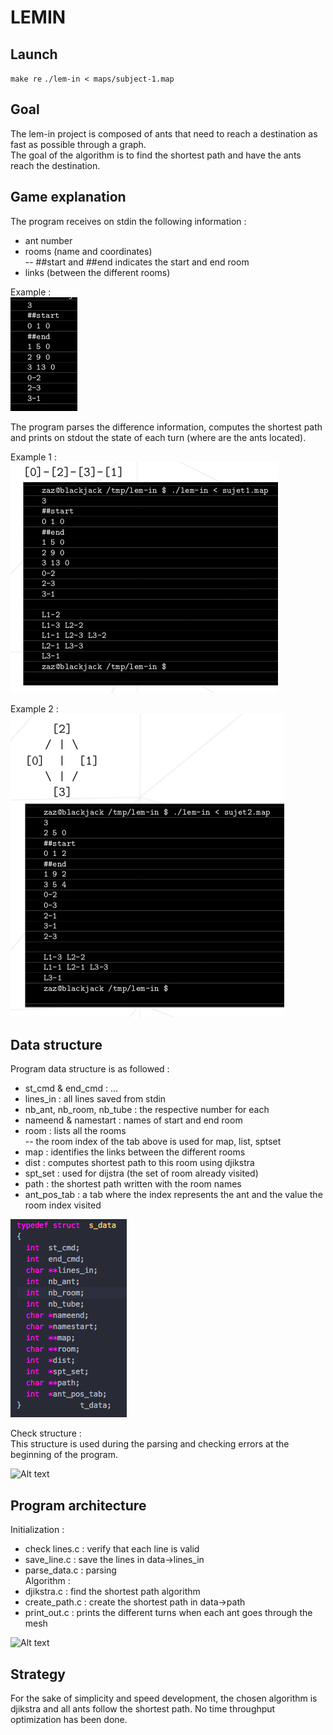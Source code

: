 # LEMIN

## Launch
`make re`
`./lem-in < maps/subject-1.map`

## Goal
The lem-in project is composed of ants that need to reach a destination as fast as possible through a graph.<br/>
The goal of the algorithm is to find the shortest path and have the ants reach the destination.<br/>

## Game explanation

The program receives on stdin the following information :<br/>
- ant number<br/>
- rooms (name and coordinates)<br/>
-- ##start and ##end indicates the start and end room<br/>
- links (between the different rooms)<br/>

Example :<br/>
![Alt text](./img/input_data.png?raw=true "Title")

The program parses the difference information, computes the shortest path and prints on stdout the state of each turn (where are the ants located).<br/>

Example 1 :<br/>
![Alt text](./img/ex_1.png?raw=true "Title")

Example 2 : <br/>
![Alt text](./img/ex_2.png?raw=true "Title")

## Data structure

Program data structure is as followed :<br/>
- st_cmd & end_cmd : ...<br/>
- lines_in : all lines saved from stdin<br/>
- nb_ant, nb_room, nb_tube : the respective number for each<br/>
- nameend & namestart : names of start and end room<br/>
- room : lists all the rooms<br/>
-- the room index of the tab above is used for map, list, sptset<br/>
- map : identifies the links between the different rooms<br/>
- dist : computes shortest path to this room using djikstra<br/>
- spt_set : used for dijstra (the set of room already visited)<br/>
- path : the shortest path written with the room names<br/>
- ant_pos_tab : a tab where the index represents the ant and the value the room index visited <br/>

![Alt text](./img/data_structure.png?raw=true "Title")

Check structure :<br/>
This structure is used during the parsing and checking errors at the beginning of the program.<br> 

![Alt text](./img/check_structure?raw=true "Title")


## Program architecture

Initialization :<br>
- check lines.c : verify that each line is valid<br>
- save_line.c : save the lines in data->lines_in<br>
- parse_data.c : parsing<br>
Algorithm :<br>
- djikstra.c : find the shortest path algorithm<br>
- create_path.c : create the shortest path in data->path<br>
- print_out.c : prints the different turns when each ant goes through the mesh<br>

![Alt text](./img/file_structure?raw=true "Title")


## Strategy
For the sake of simplicity and speed development, the chosen algorithm is djikstra and all ants follow the shortest path. No time throughput optimization has been done.

